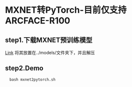 # MXNET转PyTorch-目前仅支持ARCFACE-R100
## step1.下载MXNET预训练模型
[Link](https://github.com/deepinsight/insightface/wiki/Model-Zoo)
将其放置在../models/文件夹下，并且解压

## step2.Demo
```shell
  bash mxnet2pytorch.sh
```
